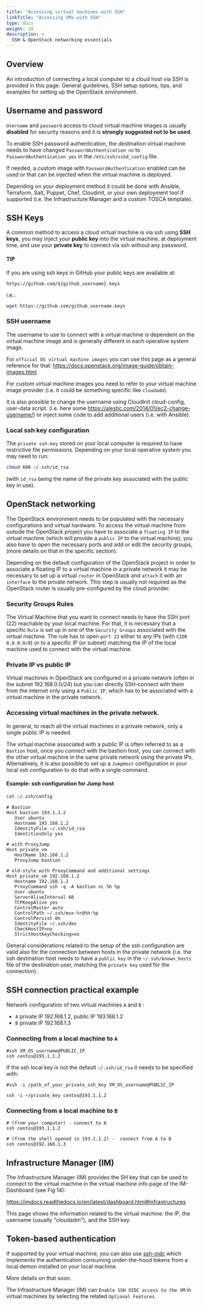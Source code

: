 ```yaml
---
title: "Accessing virtual machines with SSH"
linkTitle: "Accessing VMs with SSH"
type: docs
weight: 20
description: >
  SSH & OpenStack networking essentials
---
```


## Overview

An introduction of connecting a local computer to a cloud host via SSH is provided in this page.
General guidelines, SSH setup options, tips, and examples for setting up the OpenStack environment.

## Username and password

`Username` and `password` access to cloud virtual machine images is usually **disabled** for security reasons and it is **strongly suggested not to be used**.

To enable SSH password authentication, the destination virtual machine needs to have changed `PasswordAuthentication no` to `PasswordAuthentication yes`
in the `/etc/ssh/sshd_config` file.

If needed, a custom image with `PasswordAuthentication` enabled can be used or that can be injected when the virtual machine is deployed.

Depending on your deployment method it could be done with Ansible, Terraform, Salt, Puppet, Chef, Cloudinit, or your own deployment tool if supported (i.e. the Infrastructure Manager and a custom TOSCA template).

## SSH Keys

A common method to access a cloud virtual machine is via ssh using **SSH keys**, you may inject your **public key** into the virtual machine, at deployment time, and use your **private key** to connect via ssh without any password.

#### TIP

If you are using ssh keys in GitHub your public keys are available at:

    https://github.com/${github_username}.keys

i.e.:

```sh
wget https://github.com/github_username.keys
```

### SSH username

The username to use to connect with a virtual machine is dependent on the virtual machine image and is generally different in each operative system image.

For `official OS virtual machine images` you can use this page as a general reference for that:
https://docs.openstack.org/image-guide/obtain-images.html

For custom virtual machine images you need to refer to your virtual machine image provider (i.e. it could be something specific like `cloudadm`).

It is also possible to change the username using CloudInit cloud-config, user-data script.
(i.e. here some https://alestic.com/2014/01/ec2-change-username/) or inject some code to add additional users (i.e. with Ansible).

### Local ssh key configuration

The `private ssh-key` stored on your local computer is required to have restrictive file permissions. Depending on your local operative system you may need to run:

```sh
chmod 600 ~/.ssh/id_rsa
```

(with `id_rsa` being the name of the private key associated with the public key in use).

## OpenStack networking

The OpenStack environment needs to be populated with the necessary configurations and virtual hardware.
To access the virtual machine from outside the OpenStack project you have to associate a `floating IP` to the virtual machine (which will provide a `public IP` to the virtual machine), you also have to open the necessary ports and add or edit the security groups, (more details on that in the specific section).

Depending on the default configuration of the OpenStack project in order to associate a floating IP to a virtual machine in a private network it may be necessary to set up a virtual `router` in OpenStack and `attach` it with an `interface` to the private network. This step is usually not required as the OpenStack router is usually pre-configured by the cloud provider.

### Security Groups Rules

The Virtual Machine that you want to connect needs to have the SSH port (22) reachable by your local machine.
For that, it is necessary that a specific `Rule` is set up in one of the `Security Groups` associated with the virtual machine.
The rule has to open `port 22` either to any IPs (with `CIDR 0.0.0.0/0`) or to a specific IP (or subnet) matching the IP of the local machine used to connect with the virtual machine.

### Private IP vs public IP

Virtual machines in OpenStack are configured in a private network (often in the subnet 192.168.0.0/24) but you can directly SSH-connect with them from the internet only using a `Public IP`, which has to be associated with a virtual machine in the private network.

### Accessing virtual machines in the private network.

In general, to reach all the virtual machines in a private network, only a single public IP is needed.

The virtual machine associated with a public IP is often referred to as a `Bastion` host, once you connect with the bastion host, you can connect with the other virtual machine in the same private network using the private IPs.
Alternatively, it is also possible to set up a `JumpHost` configuration in your local ssh configuration to do that with a single command.

#### Example: ssh configuration for Jump host

```sh
cat ~/.ssh/config
```

```
# Bastion
Host bastion 193.1.1.2
   User ubuntu
   Hostname 193.168.1.2
   IdentityFile ~/.ssh/id_rsa
   IdentitiesOnly yes

# with ProxyJump
Host private_vm
   HostName 192.168.1.2
   ProxyJump bastion

# old-style with ProxyCommand and additional settings
Host private_vm 192.168.1.2
   Hostname 192.168.1.2
   ProxyCommand ssh -q -A bastion nc %h %p
   User ubuntu
   ServerAliveInterval 60
   TCPKeepAlive yes
   ControlMaster auto
   ControlPath ~/.ssh/mux-%r@%h:%p
   ControlPersist 8h
   IdentityFile ~/.ssh/dev
   CheckHostIP=no
   StrictHostKeyChecking=no
```

General considerations related to the setup of the ssh configuration are valid also for the connection between hosts in the private network (i.e. the ssh destination host needs to have a `public key` in the `~/.ssh/known_hosts` file of the destination user, matching the `private key` used for the connection).

## SSH connection practical example

Network configuration of two virtual machines `A` and `B` :

- `A` private IP 192.168.1.2, public IP 193.168.1.2
- `B` private IP 192.168.1.3

### Connecting from a local machine to `A`

```
#ssh VM_OS_username@PUBLIC_IP
ssh centos@193.1.1.2
```

If the ssh local key is not the default `~/.ssh/id_rsa` it needs to be specified with:

```
#ssh -i /path_of_your_private_ssh_key VM_OS_username@PUBLIC_IP

ssh -i ~/private_key centos@193.1.1.2
```

### Connecting from a local machine to `B`

```
# (from your computer) - connect to A
ssh centos@193.1.1.2

# (from the shell opened in 193.1.1.2) -  connect from A to B
ssh centos@192.168.1.3
```

## Infrastructure Manager (IM)

The Infrastructure Manager (IM) provides the SH key that can be used to connect to the virtual machine in the virtual machine info page of the IM-Dashboard (see Fig 14):

https://imdocs.readthedocs.io/en/latest/dashboard.html#infrastructures

This page shows the information related to the virtual machine: the IP, the username (usually "cloudadm"), and the SSH key.

## Token-based authentication

If supported by your virtual machine, you can also use [ssh-oidc](https://github.com/EOSC-synergy/ssh-oidc) which implements the authentication consuming under-the-hood tokens from a local demon installed on your local machine.

More details on that soon.

The Infrastructure Manager (IM) can `Enable SSH OIDC access to the VM` in virtual machines by selecting the related `Optional Features`.

